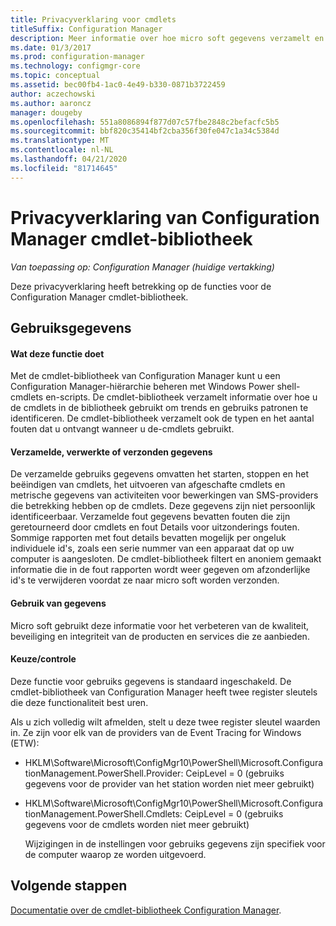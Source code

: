 ```yaml
---
title: Privacyverklaring voor cmdlets
titleSuffix: Configuration Manager
description: Meer informatie over hoe micro soft gegevens verzamelt en gebruikt die betrekking hebben op de Configuration Manager-cmdlets
ms.date: 01/3/2017
ms.prod: configuration-manager
ms.technology: configmgr-core
ms.topic: conceptual
ms.assetid: bec00fb4-1ac0-4e49-b330-0871b3722459
author: aczechowski
ms.author: aaroncz
manager: dougeby
ms.openlocfilehash: 551a8086894f877d07c57fbe2848c2befacfc5b5
ms.sourcegitcommit: bbf820c35414bf2cba356f30fe047c1a34c5384d
ms.translationtype: MT
ms.contentlocale: nl-NL
ms.lasthandoff: 04/21/2020
ms.locfileid: "81714645"
---
```

# <a name="configuration-manager-cmdlet-library-privacy-statement"></a>Privacyverklaring van Configuration Manager cmdlet-bibliotheek

*Van toepassing op: Configuration Manager (huidige vertakking)*

Deze privacyverklaring heeft betrekking op de functies voor de Configuration Manager cmdlet-bibliotheek.  

## <a name="usage-data"></a>Gebruiksgegevens  

#### <a name="what-this-feature-does"></a>Wat deze functie doet

Met de cmdlet-bibliotheek van Configuration Manager kunt u een Configuration Manager-hiërarchie beheren met Windows Power shell-cmdlets en-scripts. De cmdlet-bibliotheek verzamelt informatie over hoe u de cmdlets in de bibliotheek gebruikt om trends en gebruiks patronen te identificeren. De cmdlet-bibliotheek verzamelt ook de typen en het aantal fouten dat u ontvangt wanneer u de-cmdlets gebruikt.  

#### <a name="information-collected-processed-or-transmitted"></a>Verzamelde, verwerkte of verzonden gegevens
   
De verzamelde gebruiks gegevens omvatten het starten, stoppen en het beëindigen van cmdlets, het uitvoeren van afgeschafte cmdlets en metrische gegevens van activiteiten voor bewerkingen van SMS-providers die betrekking hebben op de cmdlets. Deze gegevens zijn niet persoonlijk identificeerbaar. Verzamelde fout gegevens bevatten fouten die zijn geretourneerd door cmdlets en fout Details voor uitzonderings fouten. Sommige rapporten met fout details bevatten mogelijk per ongeluk individuele id's, zoals een serie nummer van een apparaat dat op uw computer is aangesloten. De cmdlet-bibliotheek filtert en anoniem gemaakt informatie die in de fout rapporten wordt weer gegeven om afzonderlijke id's te verwijderen voordat ze naar micro soft worden verzonden.  

#### <a name="use-of-information"></a>Gebruik van gegevens
   
Micro soft gebruikt deze informatie voor het verbeteren van de kwaliteit, beveiliging en integriteit van de producten en services die ze aanbieden.  

#### <a name="choicecontrol"></a>Keuze/controle   

Deze functie voor gebruiks gegevens is standaard ingeschakeld. De cmdlet-bibliotheek van Configuration Manager heeft twee register sleutels die deze functionaliteit best uren.  

 Als u zich volledig wilt afmelden, stelt u deze twee register sleutel waarden in. Ze zijn voor elk van de providers van de Event Tracing for Windows (ETW):  

- HKLM\Software\Microsoft\ConfigMgr10\PowerShell\Microsoft.ConfigurationManagement.PowerShell.Provider: CeipLevel = 0 (gebruiks gegevens voor de provider van het station worden niet meer gebruikt)  

- HKLM\Software\Microsoft\ConfigMgr10\PowerShell\Microsoft.ConfigurationManagement.PowerShell.Cmdlets: CeipLevel = 0 (gebruiks gegevens voor de cmdlets worden niet meer gebruikt)  

  Wijzigingen in de instellingen voor gebruiks gegevens zijn specifiek voor de computer waarop ze worden uitgevoerd.  


## <a name="next-steps"></a>Volgende stappen

[Documentatie over de cmdlet-bibliotheek Configuration Manager](https://docs.microsoft.com/powershell/sccm/configurationmanager/).   
